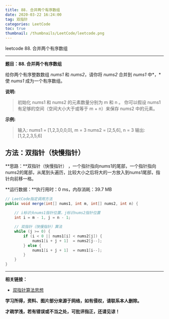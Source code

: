 ```yaml
---
title: 88. 合并两个有序数组
date: 2020-03-22 16:24:00
tag: 双指针
categories: LeetCode
toc: true
thumbnail: /thumbnails/LeetCode/leetcode.png
---
```


leetcode 88. 合并两个有序数组

<!--more-->

---

**题目：88. 合并两个有序数组**

给你两个有序整数数组 *nums1* 和 *nums2*，请你将 *nums2* 合并到 *nums1* 中*，*使 *nums1* 成为一个有序数组。

**说明:**

> 初始化 nums1 和 nums2 的元素数量分别为 m 和 n 。
> 你可以假设 nums1 有足够的空间（空间大小大于或等于 m + n）来保存 nums2 中的元素。

**示例:**

> 输入: 
> 	nums1 = [1,2,3,0,0,0], m = 3
> 	nums2 = [2,5,6],       n = 3
> 输出: [1,2,2,3,5,6]

## 方法：双指针（快慢指针）

**思路：**双指针（快慢指针） ，一个指针指向nums1的尾部，一个指针指向nums2的尾部，从尾到头遍历，比较大小之后将大的一方放入到nums1尾部，指针向前移一格。

**运行数据：**执行用时：0 ms，内存消耗：39.7 MB

```java
// LeetCode指定调用方法
public void merge(int[] nums1, int m, int[] nums2, int n) {
		
    // i标识头nums1指针位置，j标识nums2指针位置
    int i = m - 1, j = n - 1;

    // 双指针（快慢指针）算法
    while (j >= 0) {
        if (i < 0 || nums1[i] < nums2[j]) {
            nums1[i + j + 1]  = nums2[j--];
        } else {
            nums1[i + j + 1]  = nums1[i--];
        }
    }
}
```

---

**相关链接：**

- [双指针算法思想](https://crazy-sky.github.io/2020/03/14/双指针/)

**学习所得，资料、图片部分来源于网络，如有侵权，请联系本人删除。**

**才疏学浅，若有错误或不当之处，可批评指正，还请见谅！**